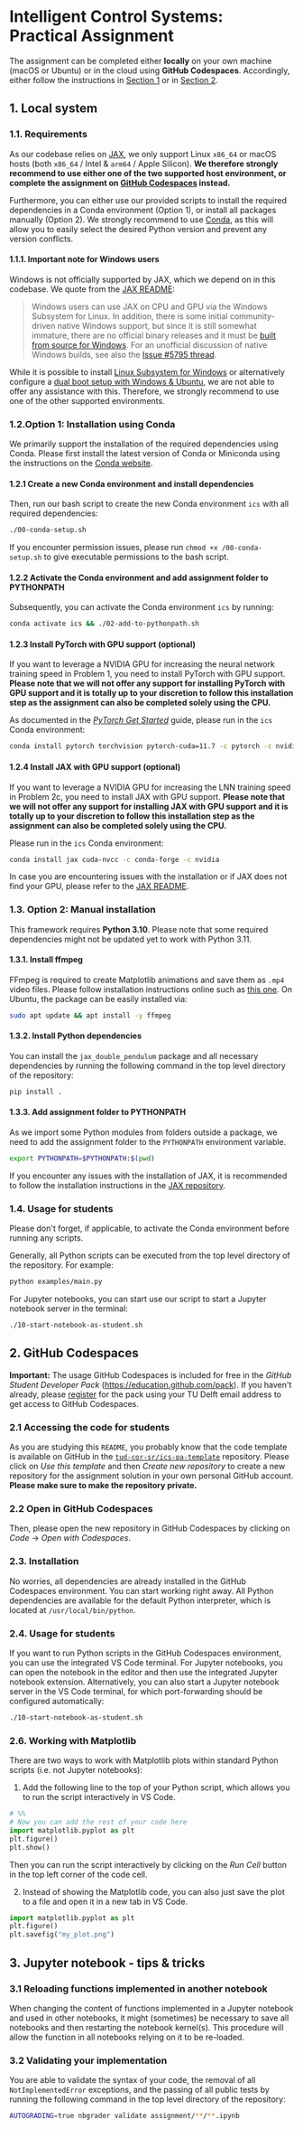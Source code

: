 # Intelligent Control Systems: Practical Assignment

The assignment can be completed either **locally** on your own machine (macOS or Ubuntu) or in the cloud using **GitHub
Codespaces**. Accordingly, either follow the instructions in [Section 1](#1-local-system) or in [Section 2](#2-github-codespaces).

## 1. Local system

### 1.1. Requirements

As our codebase relies on [JAX](https://github.com/google/jax), we only support Linux `x86_64` or macOS hosts (both `x86_64` / Intel & `arm64` / Apple Silicon).
**We therefore strongly recommend to use either one of the two supported host environment, or complete the assignment on [GitHub Codespaces](#2-github-codespaces) instead.**

Furthermore, you can either use our provided scripts to install the required dependencies in a Conda environment (Option 1), or install all packages manually (Option 2).
We strongly recommend to use [Conda](https://docs.conda.io/en/latest/), as this will allow you to easily select the desired Python version and prevent any version conflicts.

#### 1.1.1. Important note for Windows users

Windows is not officially supported by JAX, which we depend on in this codebase.
We quote from the [JAX README](https://github.com/google/jax):
> Windows users can use JAX on CPU and GPU via the Windows Subsystem for Linux.
> In addition, there is some initial community-driven native Windows support, but since it is still somewhat immature,
> there are no official binary releases and it must be [built from source for Windows](https://jax.readthedocs.io/en/latest/developer.html#additional-notes-for-building-jaxlib-from-source-on-windows).
> For an unofficial discussion of native Windows builds, see also the [Issue #5795 thread](https://github.com/google/jax/issues/5795).

While it is possible to install [Linux Subsystem for Windows](https://docs.microsoft.com/en-us/windows/wsl/about)
or alternatively configure a [dual boot setup with Windows & Ubuntu](https://linuxconfig.org/how-to-install-ubuntu-20-04-alongside-windows-10-dual-boot),
we are not able to offer any assistance with this. Therefore, we strongly recommend to use one of the other supported environments.

### 1.2.Option 1: Installation using Conda

We primarily support the installation of the required dependencies using Conda.
Please first install the latest version of Conda or Miniconda using the instructions on the
[Conda website](https://docs.conda.io/en/latest/miniconda.html).

#### 1.2.1 Create a new Conda environment and install dependencies

Then, run our bash script to create the new Conda environment `ics` with all required dependencies:

```bash
./00-conda-setup.sh
```

If you encounter permission issues, please run `chmod +x /00-conda-setup.sh` to give executable permissions to the
bash script.

#### 1.2.2 Activate the Conda environment and add assignment folder to PYTHONPATH

Subsequently, you can activate the Conda environment `ics` by running:

```bash
conda activate ics && ./02-add-to-pythonpath.sh
```

#### 1.2.3 Install PyTorch with GPU support (optional)

If you want to leverage a NVIDIA GPU for increasing the neural network training speed in Problem 1, you need to install PyTorch with GPU support.
**Please note that we will not offer any support for installing PyTorch with GPU support and it is totally up to your discretion to follow this installation step as the assignment can also be completed solely using the CPU.**

As documented in the _[PyTorch Get Started](https://pytorch.org/get-started/locally/)_ guide, please run in the `ics` Conda environment:

```bash
conda install pytorch torchvision pytorch-cuda=11.7 -c pytorch -c nvidia
```

#### 1.2.4 Install JAX with GPU support (optional)

If you want to leverage a NVIDIA GPU for increasing the LNN training speed in Problem 2c, you need to install JAX with GPU support.
**Please note that we will not offer any support for installing JAX with GPU support and it is totally up to your discretion to follow this installation step as the assignment can also be completed solely using the CPU.**

Please run in the `ics` Conda environment:

```bash
conda install jax cuda-nvcc -c conda-forge -c nvidia
```

In case you are encountering issues with the installation or if JAX does not find your GPU, please refer to the [JAX README](https://github.com/google/jax#installation).


### 1.3. Option 2: Manual installation

This framework requires **Python 3.10**. Please note that some required dependencies might not be updated yet to work with Python 3.11.

#### 1.3.1. Install ffmpeg

FFmpeg is required to create Matplotlib animations and save them as `.mp4` video files. Please follow installation instructions online such as [this one](https://www.hostinger.com/tutorials/how-to-install-ffmpeg). On Ubuntu, the package can be easily installed via:

```bash
sudo apt update && apt install -y ffmpeg 
```

#### 1.3.2. Install Python dependencies

You can install the `jax_double_pendulum` package and all necessary dependencies by running the following command in the top level directory of the repository:

```bash
pip install .
```

#### 1.3.3. Add assignment folder to PYTHONPATH

As we import some Python modules from folders outside a package, we need to add the assignment folder to the `PYTHONPATH` environment variable.

```bash
export PYTHONPATH=$PYTHONPATH:$(pwd)
```

If you encounter any issues with the installation of JAX, it is recommended to follow the installation instructions in the [JAX repository](https://github.com/google/jax#installation).

### 1.4. Usage for students

Please don't forget, if applicable, to activate the Conda environment before running any scripts.

Generally, all Python scripts can be executed from the top level directory of the repository. For example:

```bash
python examples/main.py
```

For Jupyter notebooks, you can start use our script to start a Jupyter notebook server in the terminal:

```bash
./10-start-notebook-as-student.sh
```

## 2. GitHub Codespaces

**Important:** The usage GitHub Codespaces is included for free in the _GitHub Student Developer Pack_ (<https://education.github.com/pack>).
If you haven't already, please [register](https://education.github.com/benefits?type=student) for the pack using your TU Delft email address to get access to GitHub Codespaces.

### 2.1 Accessing the code for students

As you are studying this `README`, you probably know that the code template is available on GitHub in the
[`tud-cor-sr/ics-pa-template`](https://github.com/tud-cor-sr/ics-pa-sv) repository.
Please click on _Use this template_ and then _Create new repository_ to create a new repository for the
assignment solution in your own personal GitHub account. **Please make sure to make the repository private.**

### 2.2 Open in GitHub Codespaces

Then, please open the new repository in GitHub Codespaces by clicking on _Code_ -> _Open with Codespaces_.

### 2.3. Installation

No worries, all dependencies are already installed in the GitHub Codespaces environment. You can start working right away.
All Python dependencies are available for the default Python interpreter, which is located at `/usr/local/bin/python`.

### 2.4. Usage for students

If you want to run Python scripts in the GitHub Codespaces environment, you can use the integrated VS Code terminal.
For Jupyter notebooks, you can open the notebook in the editor and then use the integrated Jupyter notebook extension.
Alternatively, you can also start a Jupyter notebook server in the VS Code terminal, for which port-forwarding should be
configured automatically:

```bash
./10-start-notebook-as-student.sh
```

### 2.6. Working with Matplotlib

There are two ways to work with Matplotlib plots within standard Python scripts (i.e. not Jupyter notebooks):

1. Add the following line to the top of your Python script, which allows you to run the script interactively in VS Code.

```python
# %%
# Now you can add the rest of your code here
import matplotlib.pyplot as plt
plt.figure()
plt.show()
```

Then you can run the script interactively by clicking on the _Run Cell_ button in the top left corner of the code cell.

2. Instead of showing the Matplotlib code, you can also just save the plot to a file and open it in a new tab in VS Code.

```python
import matplotlib.pyplot as plt
plt.figure()
plt.savefig("my_plot.png")
```

## 3. Jupyter notebook - tips & tricks

### 3.1 Reloading functions implemented in another notebook

When changing the content of functions implemented in a Jupyter notebook and used in other notebooks, it might (sometimes) be necessary to save all notebooks and then restarting the notebook kernel(s). This procedure will allow the function in all notebooks relying on it to be re-loaded.

### 3.2 Validating your implementation

You are able to validate the syntax of your code, the removal of all `NotImplementedError` exceptions, and the
passing of all public tests by running the following command in the top level directory of the repository:

```bash
AUTOGRADING=true nbgrader validate assignment/**/**.ipynb
```
